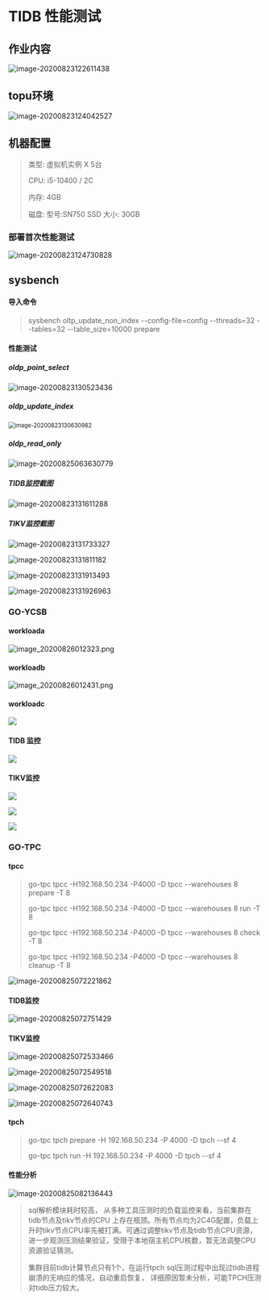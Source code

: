 # TIDB 性能测试



## 作业内容

![image-20200823122611438](./pic/image-20200823122611438.png)



## topu环境



![image-20200823124042527](./pic/image-20200823124042527.png)

## 机器配置

> 类型: 虚拟机实例 X 5台
>
> CPU: i5-10400 / 2C
>
> 内存: 4GB
>
> 磁盘: 型号:SN750 SSD 大小: 30GB



### 部署首次性能测试

![image-20200823124730828](./pic/image-20200823124730828.png)

## sysbench

#### 导入命令

> sysbench oltp_update_non_index --config-file=config --threads=32 --tables=32 --table_size=10000 prepare

#### 性能测试

##### oldp_point_select

![image-20200823130523436](./pic/image-20200823130523436.png)

##### oldp_update_index

<img src="./pic/image-20200823130630982.png" alt="image-20200823130630982" style="zoom:80%;" />

##### oldp_read_only

![image-20200825063630779](./pic/image-20200825063630779.png)

##### TIDB监控截图

![image-20200823131611288](./pic/image-20200823131611288.png)

##### TIKV监控截图

![image-20200823131733327](./pic/image-20200823131733327.png)

![image-20200823131811182](./pic/image-20200823131811182.png)

![image-20200823131913493](./pic/image-20200823131913493.png)

![image-20200823131926963](./pic/image-20200823131926963.png)



### GO-YCSB

#### workloada

![image_20200826012323.png](./pic/image_20200826012323.png)

#### workloadb

![image_20200826012431.png](./pic/image_20200826012431.png)

#### workloadc

![](./pic/image_20200826012649.png)

#### TIDB 监控

![](./pic/image_20200826012836.png)

#### TIKV监控



![](./pic/image_20200826012940.png)

![](./pic/image_20200826013027.png)

![](./pic/image_20200826013151.png)

### GO-TPC

#### tpcc

> go-tpc tpcc -H192.168.50.234 -P4000 -D tpcc --warehouses 8 prepare -T 8
>
> go-tpc tpcc -H192.168.50.234 -P4000 -D tpcc --warehouses 8 run -T 8
>
> go-tpc tpcc -H192.168.50.234 -P4000 -D tpcc --warehouses 8 check -T 8
>
> go-tpc tpcc -H192.168.50.234 -P4000 -D tpcc --warehouses 8 cleanup -T 8

![image-20200825072221862](./pic/image-20200825072221862.png)

#### TIDB监控

![image-20200825072751429](./pic/image-20200825072751429.png)

#### TIKV监控

![image-20200825072533466](./pic/image-20200825072533466.png)

![image-20200825072549518](./pic/image-20200825072549518.png)

![image-20200825072622083](./pic/image-20200825072622083.png)

![image-20200825072640743](./pic/image-20200825072640743.png)

#### tpch

>  go-tpc tpch prepare -H 192.168.50.234 -P 4000 -D tpch --sf 4
>
>  go-tpc tpch run -H 192.168.50.234 -P 4000 -D tpch --sf 4





#### 性能分析

![image-20200825082136443](./pic/image-20200825082136443.png)



> sql解析模块耗时较高， 从多种工具压测时的负载监控来看，当前集群在tidb节点及tikv节点的CPU 上存在瓶颈。所有节点均为2C4G配置，负载上升时tikv节点CPU率先被打满。可通过调整tikv节点及tidb节点CPU资源，进一步观测压测结果验证，受限于本地宿主机CPU核数，暂无法调整CPU 资源验证猜测。 
>
> 集群目前tidb计算节点只有1个，在运行tpch sql压测过程中出现过tidb进程崩溃的无响应的情况，自动重启恢复， 详细原因暂未分析，可能TPCH压测对tidb压力较大。
